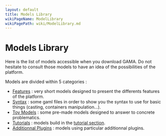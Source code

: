 ```yaml
---
layout: default
title: Models Library
wikiPageName: ModelLibrary
wikiPagePath: wiki/ModelLibrary.md
---
```

# Models Library

Here is the list of models accessible when you download GAMA. Do not hesitate to consult those models to have an idea of the possibilities of the platform.

Models are divided within 5 categories :

* [Features](references#Features) : very short models designed to present the differents features of the platform.
* [Syntax](references#Syntax) : some gaml files in order to show you the syntax to use for basic things (casting, containers manipulation...).
* [Toy Models](references#ToyModels) : some pre-made models designed to answer to concrete problematics.
* [Tutorials](tutorials) : models build in the [tutorial section](tutorials#ThematicTutorials).
* [Additionnal Plugins](references#AdditionnalPlugins) : models using particular additionnal plugins.
